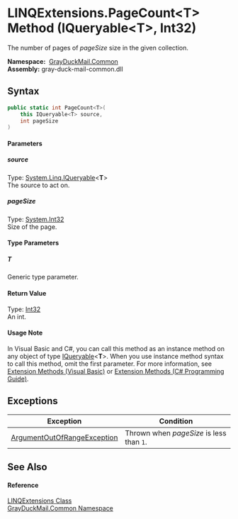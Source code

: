 LINQExtensions.PageCount&lt;T> Method (IQueryable&lt;T>, Int32)
===============================================================
The number of pages of *pageSize* size in the given collection.

  **Namespace:**  [GrayDuckMail.Common][1]  
  **Assembly:** gray-duck-mail-common.dll

Syntax
------

```csharp
public static int PageCount<T>(
	this IQueryable<T> source,
	int pageSize
)

```

#### Parameters

##### *source*
Type: [System.Linq.IQueryable][2]&lt;**T**>  
 The source to act on.

##### *pageSize*
Type: [System.Int32][3]  
 Size of the page.

#### Type Parameters

##### *T*
Generic type parameter.

#### Return Value
Type: [Int32][3]  
 An int. 
#### Usage Note
In Visual Basic and C#, you can call this method as an instance method on any object of type [IQueryable][2]&lt;**T**>. When you use instance method syntax to call this method, omit the first parameter. For more information, see [Extension Methods (Visual Basic)][4] or [Extension Methods (C# Programming Guide)][5].

Exceptions
----------

| Exception                        | Condition                                |
| -------------------------------- | ---------------------------------------- |
| [ArgumentOutOfRangeException][6] | Thrown when *pageSize* is less than `1`. |


See Also
--------

#### Reference
[LINQExtensions Class][7]  
[GrayDuckMail.Common Namespace][1]  

[1]: ../README.md
[2]: https://docs.microsoft.com/dotnet/api/system.linq.iqueryable-1
[3]: https://docs.microsoft.com/dotnet/api/system.int32
[4]: https://docs.microsoft.com/dotnet/visual-basic/programming-guide/language-features/procedures/extension-methods
[5]: https://docs.microsoft.com/dotnet/csharp/programming-guide/classes-and-structs/extension-methods
[6]: https://docs.microsoft.com/dotnet/api/system.argumentoutofrangeexception
[7]: README.md